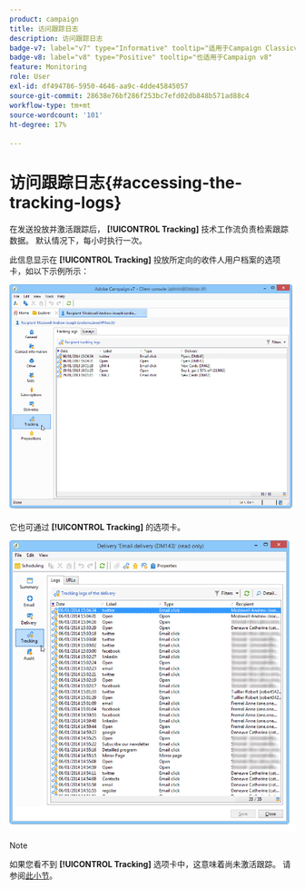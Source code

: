 ```yaml
---
product: campaign
title: 访问跟踪日志
description: 访问跟踪日志
badge-v7: label="v7" type="Informative" tooltip="适用于Campaign Classicv7"
badge-v8: label="v8" type="Positive" tooltip="也适用于Campaign v8"
feature: Monitoring
role: User
exl-id: df494786-5950-4646-aa9c-4dde45845057
source-git-commit: 28638e76bf286f253bc7efd02db848b571ad88c4
workflow-type: tm+mt
source-wordcount: '101'
ht-degree: 17%

---
```


# 访问跟踪日志{#accessing-the-tracking-logs}

在发送投放并激活跟踪后， **[!UICONTROL Tracking]** 技术工作流负责检索跟踪数据。 默认情况下，每小时执行一次。

此信息显示在 **[!UICONTROL Tracking]** 投放所定向的收件人用户档案的选项卡，如以下示例所示：

![](assets/s_ncs_user_select_tracking_tab_from_recipient.png)

它也可通过 **[!UICONTROL Tracking]** 的选项卡。

![](assets/s_ncs_user_select_tracking_tab_from_del.png)

>[!NOTE]
>
>如果您看不到 **[!UICONTROL Tracking]** 选项卡中，这意味着尚未激活跟踪。 请参阅[此小节](how-to-configure-tracked-links.md)。
